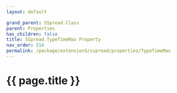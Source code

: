 ```yaml
---
layout: default

grand_parent: SSpread Class
parent: Properties
has_children: false
title: SSpread.TypeTimeMax Property
nav_order: 214
permalink: /package/extension5/sspread/properties/TypeTimeMax
---
```

# {{ page.title }}
